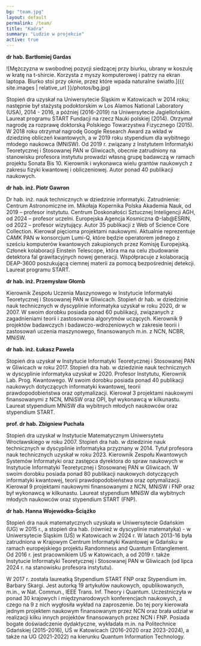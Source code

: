 ```yaml
---
bg: "team.jpg"
layout: default
permalink: /team/
title: "Kadra"
summary: "Ludzie w projekcie"
active: true
---
```


**dr hab. Bartłomiej Gardas**

![Mężczyzna w swobodnej pozycji siedzącej przy biurku, ubrany w koszulę w kratę
na t-shircie. Korzysta z myszy komputerowej i patrzy na ekran laptopa. Biurko
stoi przy oknie, przez które wpada naturalne światło.]({{ site.images |
relative_url }}/photos/bg.jpg)

Stopień dra uzyskał na Uniwersytecie Śląskim w Katowicach w 2014 roku; następnie
był stażystą podoktorskim w Los Alamos National Laboratory (USA), 2014 - 2016, a
później (2016-2019) na Uniwersytecie Jagiellońskim. Laureat programu START
Fundacji na rzecz Nauki polskiej (2014). Otrzymał nagrodę za rozprawę doktorską
Polskiego Towarzystwa Fizycznego (2015). W 2018 roku otrzymał nagrodę Google
Research Award za wkład w dziedzinę obliczeń kwantowych, a w 2019 roku
stypendium dla wybitnego młodego naukowca (MNiSW). Od 2019 r. związany z
Instytutem Informatyki Teoretycznej i Stosowanej PAN w Gliwicach, obecnie
zatrudniony na stanowisku profesora instytutu prowadzi własną grupę badawczą w
ramach projektu Sonata Bis 10. Kierownik i wykonawca wielu grantów naukowych z
zakresu fizyki kwantowej i obliczeniowej. Autor ponad 40 publikacji naukowych.
  
**dr hab. inż. Piotr Gawron**

Dr hab. inż. nauk technicznych w dziedzinie informatyki. Zatrudnienie: Centrum
Astronomiczne im. Mikołaja Kopernika Polska Akademia Nauk, od 2019 – profesor
instytutu. Centrum Doskonałości Sztucznej Inteligencji AGH, od 2024 – profesor
uczelni. Europejska Agencja Kosmiczna Φ-lab@ESRIN, od 2022 – profesor
wizytujący. Autor 35 publikacji z Web of Science Core Collection. Kierował
pięcioma projektami naukowymi. Aktualnie reprezentuje CAMK PAN w konsorcjum
Lumi-Q, które będzie operatorem jednego z sześciu komputerów kwantowych
zakupionych przez Komisję Europejską. Członek kolaboracji Einstein Telescope,
która ma na celu zbudowanie detektora fal grawitacyjnych nowej generacji.
Współpracuje z kolaboracją DEAP-3600 poszukującą ciemnej materii za pomocą
bezpośredniej detekcji. Laureat programu START.
  
**dr hab. inż. Przemysław Głomb**

Kierownik Zespołu Uczenia Maszynowego w Instytucie Informatyki Teoretycznej i
Stosowanej PAN w Gliwicach. Stopień dr hab. w dziedzinie nauk technicznych w
dyscyplinie informatyka uzyskał w roku 2020, dr w 2007. W swoim dorobku posiada
ponad 60 publikacji, związanych z zagadnieniami teorii i zastosowania algorytmów
uczących. Kierownik 9 projektów badawczych i badawczo-wdrożeniowych w zakresie
teorii i zastosowań uczenia maszynowego, finansowanych m.in. z NCN, NCBR, MNiSW.
  
**dr hab. inż. Łukasz Pawela**

Stopień dra uzyskał w Instytucie Informatyki Teoretycznej i Stosowanej PAN w
Gliwicach w roku 2017. Stopień dra hab. w dziedzinie nauk technicznych w
dyscyplinie informatyka uzyskał w 2020. Profesor Instytutu, Kierownik Lab. Prog.
Kwantowego. W swoim dorobku posiada ponad 40 publikacji naukowych dotyczących
informatyki kwantowej, teorii prawdopodobieństwa oraz optymalizacji. Kierował 3
projektami naukowymi finansowanymi z NCN, MNiSW oraz OPI, był wykonawcą w
kilkunastu. Laureat stypendium MNiSW dla wybitnych młodych naukowców oraz
stypendium START.

**prof. dr hab. Zbigniew Puchała**

Stopień dra uzyskał w Instytucie Matematycznym Uniwersytetu Wrocławskiego w 
roku 2007. Stopień dra hab. w dziedzinie nauk technicznych w dyscyplinie
informatyka przyznany w 2014. Tytuł profesora nauk technicznych uzyskał
w roku 2023. Kierownik Zespołu Kwantowych Systemów Informatyki oraz zastępca
dyrektora do spraw naukowych w Instytucie Informatyki Teoretycznej i Stosowanej
PAN w Gliwicach. W swoim dorobku posiada ponad 80 publikacji naukowych dotyczących
informatyki kwantowej, teorii prawdopodobieństwa oraz optymalizacji. Kierował 9
projektami naukowymi finansowanymi z NCN, MNiSW i FNP oraz był wykonawcą w
kilkunastu. Laureat stypendium MNiSW dla wybitnych młodych naukowców oraz
stypendium START (FNP).
  
**dr hab. Hanna Wojewódka-Ściążko**

Stopień dra nauk matematycznych uzyskała w Uniwersytecie Gdańskim (UG) w 2015
r., a stopień dra hab. (również w dyscyplinie matematyka) - w Uniwersytecie
Śląskim (UŚ) w Katowicach w 2024 r. W latach 2013-16 była zatrudniona w Krajowym
Centrum Informatyki Kwantowej w Gdańsku w ramach europejskiego projektu
Randomness and Quantum Entanglement. Od 2016 r. jest pracownikiem UŚ w
Katowicach, a od 2019 r. także Instytucie Informatyki Teoretycznej i Stosowanej
PAN w Gliwicach (od lipca 2024 r. na stanowisku profesora instytutu). 

W 2017 r. została laureatką Stypendium START FNP oraz Stypendium im. Barbary
Skargi. Jest autorką 19 artykułów naukowych, opublikowanych, m.in., w Nat.
Commun., IEEE Trans. Inf. Theory i Quantum. Uczestniczyła w ponad 30 krajowych i
międzynarodowych konferencjach naukowych, z czego na 9 z nich wygłosiła wykład
na zaproszenie. Do tej pory kierowała jednym projektem naukowym finansowanym
przez NCN oraz brała udział w realizacji kilku innych projektów finansowanych
przez NCN i FNP. Posiada bogate doświadczenie dydaktyczne, wykładała m.in. na
Politechnice Gdańskiej (2015-2016), UŚ w Katowicach (2016-2020 oraz 2023-2024),
a także na UG (2021-2022) na kierunku Quantum Information Technology.